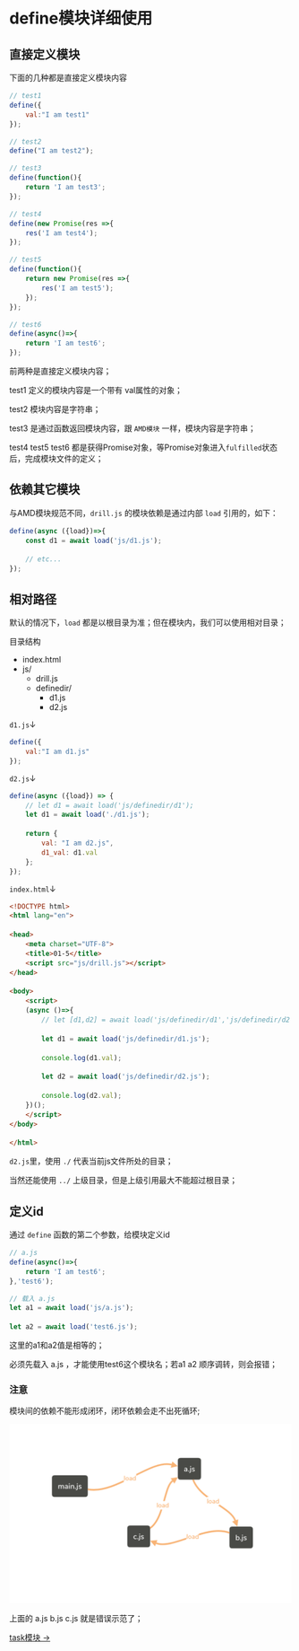 # define模块详细使用

## 直接定义模块

下面的几种都是直接定义模块内容

```javascript
// test1
define({
    val:"I am test1"
});
```

```javascript
// test2
define("I am test2");
```

```javascript
// test3
define(function(){
    return 'I am test3';
});
```

```javascript
// test4
define(new Promise(res =>{
    res('I am test4');
});
```

```javascript
// test5
define(function(){
    return new Promise(res =>{
        res('I am test5');
    });
});
```

```javascript
// test6
define(async()=>{
    return 'I am test6';
});
```

前两种是直接定义模块内容；

test1 定义的模块内容是一个带有 val属性的对象；

test2 模块内容是字符串；

test3 是通过函数返回模块内容，跟 `AMD模块` 一样，模块内容是字符串；

test4 test5 test6 都是获得Promise对象，等Promise对象进入`fulfilled`状态后，完成模块文件的定义；

## 依赖其它模块

与AMD模块规范不同，`drill.js` 的模块依赖是通过内部 `load` 引用的，如下：

```javascript
define(async ({load})=>{
    const d1 = await load('js/d1.js');

    // etc...
});
```

## 相对路径

默认的情况下，`load` 都是以根目录为准；但在模块内，我们可以使用相对目录；

目录结构

* index.html
* js/
    * drill.js
    * definedir/
        * d1.js
        * d2.js

`d1.js`↓

```javascript
define({
    val:"I am d1.js"
});
```

`d2.js`↓

```javascript
define(async ({load}) => {
    // let d1 = await load('js/definedir/d1');
    let d1 = await load('./d1.js');

    return {
        val: "I am d2.js",
        d1_val: d1.val
    };
});
```

`index.html`↓

```html
<!DOCTYPE html>
<html lang="en">

<head>
    <meta charset="UTF-8">
    <title>01-5</title>
    <script src="js/drill.js"></script>
</head>

<body>
    <script>
    (async ()=>{
        // let [d1,d2] = await load('js/definedir/d1','js/definedir/d2');

        let d1 = await load('js/definedir/d1.js');

        console.log(d1.val);

        let d2 = await load('js/definedir/d2.js');

        console.log(d2.val);
    })();
    </script>
</body>

</html>
```

`d2.js`里，使用 `./` 代表当前js文件所处的目录；

当然还能使用 `../` 上级目录，但是上级引用最大不能超过根目录；

## 定义id

通过 `define` 函数的第二个参数，给模块定义id

```javascript
// a.js
define(async()=>{
    return 'I am test6';
},'test6');
```

```javascript
// 载入 a.js
let a1 = await load('js/a.js');

let a2 = await load('test6.js');
```

这里的a1和a2值是相等的；

必须先载入 a.js ，才能使用test6这个模块名；若a1 a2 顺序调转，则会报错；

### 注意

模块间的依赖不能形成闭环，闭环依赖会走不出死循环;

![错误示范](../img/02-01.png)

上面的 a.js b.js c.js 就是错误示范了；

[task模块 →](03.md)